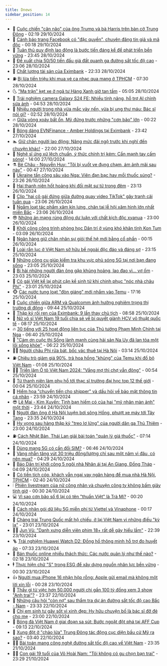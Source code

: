 ```yaml
---
title: Dnews
sidebar_position: 14
---
```


<!-- dantri-dnews:START -->
- 🤠 [Cuộc chiến &quot;cân não&quot; của ông Trump và bà Harris trên bàn cờ Trung Đông](https://dantri.com.vn/the-gioi/cuoc-chien-can-nao-cua-ong-trump-va-ba-harris-tren-ban-co-trung-dong-20241028182323818.htm) - 02:19 29/10/2024
- 🌈 [Cảnh báo trang Facebook có &quot;đặc quyền&quot;, chuyên đăng tin giả và mã độc](https://dantri.com.vn/suc-manh-so/canh-bao-trang-facebook-co-dac-quyen-chuyen-dang-tin-gia-va-ma-doc-20241028104611876.htm) - 00:18 29/10/2024
- 🐎 [Tuân thủ quy định lao động là bước tiến đáng kể để phát triển bền vững](https://dantri.com.vn/lao-dong-viec-lam/tuan-thu-quy-dinh-lao-dong-la-buoc-tien-dang-ke-de-phat-trien-ben-vung-20241028211656185.htm) - 23:45 28/10/2024
- 👹 [Đề xuất chia 50/50 tiền đấu giá đất quanh ga đường sắt tốc độ cao](https://dantri.com.vn/xa-hoi/de-xuat-chia-5050-tien-dau-gia-dat-quanh-ga-duong-sat-toc-do-cao-20241029004523776.htm) - 23:06 28/10/2024
- 🫶 [Chất lượng tài sản của Eximbank](https://dantri.com.vn/kinh-doanh/chat-luong-tai-san-cua-eximbank-20241028011620272.htm) - 22:33 28/10/2024
- ⛽️ [Bị lừa tiền triệu khi mua vé ca nhạc qua mạng ở TPHCM](https://dantri.com.vn/phap-luat/bi-lua-tien-trieu-khi-mua-ve-ca-nhac-qua-mang-o-tphcm-20241028111529269.htm) - 07:30 28/10/2024
- 🌜 [&quot;Ma trận&quot; kẹt xe ở ngã tư Hàng Xanh giờ tan tầm](https://dantri.com.vn/xa-hoi/ma-tran-ket-xe-o-nga-tu-hang-xanh-gio-tan-tam-20241025090505064.htm) - 05:05 28/10/2024
- 💪 [Trải nghiệm camera Galaxy S24 FE: Nhiều tính năng, hỗ trợ AI chỉnh sửa ảnh](https://dantri.com.vn/suc-manh-so/trai-nghiem-camera-galaxy-s24-fe-nhieu-tinh-nang-ho-tro-ai-chinh-sua-anh-20241028104854194.htm) - 04:53 28/10/2024
- 🎊 [Nhiều người trong nhà vừa mắc vảy nến, vừa bị ung thư máu: Bác sĩ nói gì?](https://dantri.com.vn/suc-khoe/nhieu-nguoi-trong-nha-vua-mac-vay-nen-vua-bi-ung-thu-mau-bac-si-noi-gi-20241027143656991.htm) - 02:52 28/10/2024
- 🔥 [Giữa vòng xoáy bất ổn, Mỹ đứng trước những &quot;cơn bão&quot; lớn](https://dantri.com.vn/the-gioi/giua-vong-xoay-bat-on-my-dung-truoc-nhung-con-bao-lon-20241027110222460.htm) - 00:22 28/10/2024
- 👀 [Bóng dáng EVNFinance - Amber Holdings tại Eximbank](https://dantri.com.vn/kinh-doanh/bong-dang-evnfinance-amber-holdings-tai-eximbank-20241028023535594.htm) - 23:42 27/10/2024
- 🏊 [Giữ chân người lao động: Nâng mức đãi ngộ trước khi nghĩ đến chuyện khác!](https://dantri.com.vn/lao-dong-viec-lam/giu-chan-nguoi-lao-dong-nang-muc-dai-ngo-truoc-khi-nghi-den-chuyen-khac-20241026061054369.htm) - 22:00 27/10/2024
- 🥸 [Nghệ sĩ ứng xử lệch chuẩn, ý thức chính trị kém: Cần mạnh tay cấm sóng!](https://dantri.com.vn/giai-tri/nghe-si-ung-xu-lech-chuan-y-thuc-chinh-tri-kem-can-manh-tay-cam-song-20241025095152062.htm) - 14:00 27/10/2024
- ⚗️ [Bé Châu - Nguyễn Huy: &quot;Tôi bị vuốt ve đụng chạm, ám ảnh mãi sau này&quot;](https://dantri.com.vn/giai-tri/be-chau-nguyen-huy-toi-bi-vuot-ve-dung-cham-am-anh-mai-sau-nay-20241026132812728.htm) - 00:47 27/10/2024
- 🐲 [Ukraine tấn công sâu vào Nga: Viên đạn bạc hay mồi thuốc súng?](https://dantri.com.vn/the-gioi/ukraine-tan-cong-sau-vao-nga-vien-dan-bac-hay-moi-thuoc-sung-20241004213747272.htm) - 23:26 26/10/2024
- 🌁 [Hai thanh niên hốt hoảng khi đối mặt sư tử trong đêm](https://dantri.com.vn/khoa-hoc-cong-nghe/hai-thanh-nien-hot-hoang-khi-doi-mat-su-tu-trong-dem-20241026221255534.htm) - 23:13 26/10/2024
- 🧐 [Clip &quot;hai cô gái đứng giữa đường quay video TikTok&quot; gây tranh cãi tuần qua](https://dantri.com.vn/suc-manh-so/clip-hai-co-gai-dung-giua-duong-quay-video-tiktok-gay-tranh-cai-tuan-qua-20241027011538561.htm) - 23:06 26/10/2024
- 👹 [Ngắm loạt tác phẩm xăm kín lưng, chân tại lễ hội xăm hình lớn nhất miền Bắc](https://dantri.com.vn/doi-song/ngam-loat-tac-pham-xam-kin-lung-chan-tai-le-hoi-xam-hinh-lon-nhat-mien-bac-20241026213902905.htm) - 23:06 26/10/2024
- 😎 [Những án mạng rúng động dư luận với chất kịch độc xyanua](https://dantri.com.vn/phap-luat/nhung-an-mang-rung-dong-du-luan-voi-chat-kich-doc-xyanua-20241026112523538.htm) - 23:00 26/10/2024
- 🤭 [Khởi công công trình phòng học Dân trí ở vùng khó khăn tỉnh Kon Tum](https://dantri.com.vn/tam-long-nhan-ai/khoi-cong-cong-trinh-phong-hoc-dan-tri-o-vung-kho-khan-tinh-kon-tum-20241025222154750.htm) - 03:09 26/10/2024
- 🦣 [Ngân hàng giữ chân nhân sự giỏi thế hệ mới bằng cổ phần](https://dantri.com.vn/lao-dong-viec-lam/ngan-hang-giu-chan-nhan-su-gioi-the-he-moi-bang-co-phan-20241025105606587.htm) - 00:15 26/10/2024
- 🙉 [Loài rắn lục ở Việt Nam sở hữu bề ngoài độc đáo và đáng sợ](https://dantri.com.vn/khoa-hoc-cong-nghe/loai-ran-luc-o-viet-nam-so-huu-be-ngoai-doc-dao-va-dang-so-20241025003222935.htm) - 23:15 25/10/2024
- 🗽 [Những công cụ giúp kiểm tra khu vực phủ sóng 5G tại nơi bạn đang sống](https://dantri.com.vn/suc-manh-so/nhung-cong-cu-giup-kiem-tra-khu-vuc-phu-song-5g-tai-noi-ban-dang-song-20241025181410813.htm) - 23:05 25/10/2024
- 🐻 [Bi hài những người đàn ông gặp khủng hoảng, lao đao vì... vợ ốm](https://dantri.com.vn/doi-song/bi-hai-nhung-nguoi-dan-ong-gap-khung-hoang-lao-dao-vi-vo-om-20241025230820891.htm) - 23:03 25/10/2024
- 🫣 [Cô gái Việt kể lại phút cận kề sinh tử khi chinh phục &quot;nóc nhà châu Phi&quot;](https://dantri.com.vn/du-lich/co-gai-viet-ke-lai-phut-can-ke-sinh-tu-khi-chinh-phuc-noc-nha-chau-phi-20241023190644945.htm) - 23:01 25/10/2024
- 🐵 [Các nước tung loạt &quot;đòn giáng&quot; mới nhắm vào Temu](https://dantri.com.vn/kinh-doanh/cac-nuoc-tung-loat-don-giang-moi-nham-vao-temu-20241025151443609.htm) - 17:16 25/10/2024
- 🥷 [Cuộc chiến giữa ARM và Qualcomm ảnh hưởng nghiêm trọng thị trường di động](https://dantri.com.vn/suc-manh-so/cuoc-chien-giua-arm-va-qualcomm-anh-huong-nghiem-trong-thi-truong-di-dong-20241025162530079.htm) - 09:44 25/10/2024
- 🐻 [Thập kỷ rối ren của Eximbank: 9 lần thay chủ tịch](https://dantri.com.vn/kinh-doanh/thap-ky-roi-ren-cua-eximbank-9-lan-thay-chu-tich-20241025141925447.htm) - 08:58 25/10/2024
- 🥸 [Nữ võ sĩ Việt Nam 19 tuổi chia sẻ về bí quyết giành HCV võ thuật quốc tế](https://dantri.com.vn/the-thao/nu-vo-si-viet-nam-19-tuoi-chia-se-ve-bi-quyet-gianh-hcv-vo-thuat-quoc-te-20241025140323202.htm) - 08:17 25/10/2024
- 🔥 [30 tiếng với 25 hoạt động liên tục của Thủ tướng Phạm Minh Chính tại Nga](https://dantri.com.vn/xa-hoi/30-tieng-voi-25-hoat-dong-lien-tuc-cua-thu-tuong-pham-minh-chinh-tai-nga-20241025132749702.htm) - 06:40 25/10/2024
- 🥰 [&quot;Cảm ơn cuộc thi Sống lành mạnh cùng hải sản Na Uy đã lan tỏa một lối sống khỏe&quot;](https://dantri.com.vn/doi-song/cam-on-cuoc-thi-song-lanh-manh-cung-hai-san-na-uy-da-lan-toa-mot-loi-song-khoe-20241025114940837.htm) - 06:22 25/10/2024
- 👨‍🏫 [Người châu Phi rửa bát, bốc vác thuê tại Hà Nội](https://dantri.com.vn/doi-song/nguoi-chau-phi-rua-bat-boc-vac-thue-tai-ha-noi-20241025101448597.htm) - 03:14 25/10/2024
- ⛽️ [Chiêu trò giảm giá 90%, trả hoa hồng &quot;khủng&quot; của Temu khi đổ bộ Việt Nam](https://dantri.com.vn/kinh-doanh/chieu-tro-giam-gia-90-tra-hoa-hong-khung-cua-temu-khi-do-bo-viet-nam-20241024224526892.htm) - 01:08 25/10/2024
- 🧑‍💻 [Triển lãm Ô tô Việt Nam 2024: &quot;Vắng mợ thì chợ vẫn đông&quot;](https://dantri.com.vn/o-to-xe-may/trien-lam-o-to-viet-nam-2024-vang-mo-thi-cho-van-dong-20241025025317548.htm) - 00:54 25/10/2024
- 💪 [Từ thanh niên làm phụ hồ tới thạc sĩ trường đại học top 12 thế giới](https://dantri.com.vn/giao-duc/tu-thanh-nien-lam-phu-ho-toi-thac-si-truong-dai-hoc-top-12-the-gioi-20241024231834733.htm) - 00:04 25/10/2024
- 🔭 [Hiểm họa &quot;chuyển tiền cho shipper&quot; và dấu hỏi về bảo mật thông tin cá nhân](https://dantri.com.vn/phap-luat/hiem-hoa-chuyen-tien-cho-shipper-va-dau-hoi-ve-bao-mat-thong-tin-ca-nhan-20241024175722787.htm) - 23:59 24/10/2024
- 😎 [Lê Mai - Kim Xuyến: Tình bạn hiếm có của hai &quot;mỹ nhân màn ảnh&quot; một thời](https://dantri.com.vn/giai-tri/le-mai-kim-xuyen-tinh-ban-hiem-co-cua-hai-my-nhan-man-anh-mot-thoi-20241024232504912.htm) - 23:44 24/10/2024
- 🦩 [Người đàn ông ở Hà Nội luyện bơi sông Hồng, phượt xe máy tới Tây Tạng](https://dantri.com.vn/du-lich/nguoi-dan-ong-o-ha-noi-luyen-boi-song-hong-phuot-xe-may-toi-tay-tang-20241022180244966.htm) - 23:35 24/10/2024
- 🐻 [Hy vọng sau hàng thập kỷ &quot;treo lơ lửng&quot; của người dân ga Thủ Thiêm](https://dantri.com.vn/xa-hoi/hy-vong-sau-hang-thap-ky-treo-lo-lung-cua-nguoi-dan-ga-thu-thiem-20241022005044700.htm) - 23:00 24/10/2024
- ⛽️ [Cách Nhật Bản, Thái Lan giải bài toán &quot;quản lý giá thuốc&quot;](https://dantri.com.vn/suc-khoe/cach-nhat-ban-thai-lan-giai-bai-toan-quan-ly-gia-thuoc-20241024140339224.htm) - 07:14 24/10/2024
- 📝 [Dùng mạng 5G có cần đổi SIM?](https://dantri.com.vn/suc-manh-so/dung-mang-5g-co-can-doi-sim-20241024132619723.htm) - 06:46 24/10/2024
- 💯 [Vàng nhẫn tăng vút 30 triệu đồng/lượng chỉ sau một năm vì đâu, có nên mua?](https://dantri.com.vn/kinh-doanh/vang-nhan-tang-vut-30-trieu-dongluong-chi-sau-mot-nam-vi-dau-co-nen-mua-20241023191531781.htm) - 04:29 24/10/2024
- 🤠 [Báo Dân trí khởi công 5 ngôi nhà Nhân ái tại An Giang, Đồng Tháp](https://dantri.com.vn/tam-long-nhan-ai/bao-dan-tri-khoi-cong-5-ngoi-nha-nhan-ai-tai-an-giang-dong-thap-20241024083044645.htm) - 04:09 24/10/2024
- 🧐 [Có tiền tích cóp, khách vẫn ngại vay ngân hàng để mua nhà Hà Nội, TPHCM](https://dantri.com.vn/kinh-doanh/co-tien-tich-cop-khach-van-ngai-vay-ngan-hang-de-mua-nha-ha-noi-tphcm-20241023085716466.htm) - 02:40 24/10/2024
- 🕯 [Phiên livestream của nữ công nhân và chuyện công ty không bấm giây tính giờ](https://dantri.com.vn/lao-dong-viec-lam/phien-livestream-cua-nu-cong-nhan-va-chuyen-cong-ty-khong-bam-giay-tinh-gio-20241023215529805.htm) - 00:30 24/10/2024
- 💻 [Vì sao cơn bão số 6 lại có tên &quot;thuần Việt&quot; là Trà Mi?](https://dantri.com.vn/khoa-hoc-cong-nghe/vi-sao-con-bao-so-6-lai-co-ten-thuan-viet-la-tra-mi-20241023232643719.htm) - 00:20 24/10/2024
- 🌋 [Cách nhận gói dữ liệu 5G miễn phí từ Viettel và Vinaphone](https://dantri.com.vn/suc-manh-so/cach-nhan-goi-du-lieu-5g-mien-phi-tu-viettel-va-vinaphone-20241023102911046.htm) - 00:17 24/10/2024
- 🤖 [Chàng trai Trung Quốc mất hộ chiếu, ở lại Việt Nam vì những điều &quot;kỳ lạ&quot;](https://dantri.com.vn/du-lich/chang-trai-trung-quoc-mat-ho-chieu-o-lai-viet-nam-vi-nhung-dieu-ky-la-20241021171626152.htm) - 23:01 23/10/2024
- 🧑‍💻 [Jun Vũ: &quot;Danh xưng diễn viên phim 18+ rất dễ gây hiểu lầm&quot;](https://dantri.com.vn/giai-tri/jun-vu-danh-xung-dien-vien-phim-18-rat-de-gay-hieu-lam-20241015100535425.htm) - 22:39 23/10/2024
- 🪜 [Trải nghiệm Huawei Watch D2: Đồng hồ thông minh hỗ trợ đo huyết áp](https://dantri.com.vn/suc-manh-so/trai-nghiem-huawei-watch-d2-dong-ho-thong-minh-ho-tro-do-huyet-ap-20241022220426014.htm) - 07:33 23/10/2024
- 🚀 [Bán thuốc online nhiều thách thức: Các nước quản lý như thế nào?](https://dantri.com.vn/suc-khoe/ban-thuoc-online-nhieu-thach-thuc-cac-nuoc-quan-ly-nhu-the-nao-20241023091244973.htm) - 02:18 23/10/2024
- 🕴 [Thực hiện chữ &quot;S&quot; trong ESG để xây dựng nguồn nhân lực bền vững](https://dantri.com.vn/lao-dong-viec-lam/thuc-hien-chu-s-trong-esg-de-xay-dung-nguon-nhan-luc-ben-vung-20241021105601887.htm) - 00:30 23/10/2024
- 👍 [Người mua iPhone 16 nhận hộp rỗng: Apple gửi email mà không một lời xin lỗi](https://dantri.com.vn/suc-manh-so/nguoi-mua-iphone-16-nhan-hop-rong-apple-gui-email-ma-khong-mot-loi-xin-loi-20241023004817282.htm) - 00:28 23/10/2024
- 🥳 [Thấy gì từ việc hơn 50.000 người chi gần 100 tỷ đồng xem 3 show &quot;Anh trai&quot;?](https://dantri.com.vn/giai-tri/thay-gi-tu-viec-hon-50000-nguoi-chi-gan-100-ty-dong-xem-3-show-anh-trai-20241022102151250.htm) - 23:37 22/10/2024
- 🥳 [Những câu hỏi &quot;còn nợ&quot; sau thẩm tra dự án đường sắt tốc độ cao Bắc - Nam](https://dantri.com.vn/xa-hoi/nhung-cau-hoi-con-no-sau-tham-tra-du-an-duong-sat-toc-do-cao-bac-nam-20241022233843798.htm) - 23:33 22/10/2024
- 🦩 [Chị em sinh tư gây sốt vì xinh đẹp: Hy hữu chuyện bố là bác sĩ đỡ đẻ cho mẹ](https://dantri.com.vn/doi-song/chi-em-sinh-tu-gay-sot-vi-xinh-dep-hy-huu-chuyen-bo-la-bac-si-do-de-cho-me-20241022110038324.htm) - 23:00 22/10/2024
- 🗽 [Bóng đá Việt Nam ở giai đoạn sa sút: Bước ngoặt đột phá tại AFF Cup](https://dantri.com.vn/the-thao/bong-da-viet-nam-o-giai-doan-sa-sut-buoc-ngoat-dot-pha-tai-aff-cup-20241022155356762.htm) - 09:13 22/10/2024
- 🤖 [Xung đột ở &quot;chảo lửa&quot; Trung Đông tác động cục diện bầu cử Mỹ ra sao?](https://dantri.com.vn/the-gioi/xung-dot-o-chao-lua-trung-dong-tac-dong-cuc-dien-bau-cu-my-ra-sao-20241016174806776.htm) - 03:40 22/10/2024
- 🧑‍🏫 [Bài toán mang công nghệ đường sắt tốc độ cao về Việt Nam](https://dantri.com.vn/xa-hoi/bai-toan-mang-cong-nghe-duong-sat-toc-do-cao-ve-viet-nam-20241022001059285.htm) - 23:35 21/10/2024
- 👨‍🏫 [Con gái 19 tuổi của Võ Hoài Nam: &quot;Tôi không có gu chọn bạn trai&quot;](https://dantri.com.vn/giai-tri/con-gai-19-tuoi-cua-vo-hoai-nam-toi-khong-co-gu-chon-ban-trai-20241022030330386.htm) - 23:29 21/10/2024<!-- dantri-dnews:END -->
